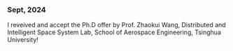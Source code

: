 ### Sept, 2024

I reveived and accept the Ph.D offer by Prof. Zhaokui Wang, Distributed and Intelligent Space System Lab, School of Aerospace Engineering, Tsinghua University!
